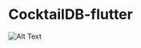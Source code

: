 # CocktailDB-flutter

![Alt Text](https://media-exp1.licdn.com/dms/image/C5622AQHi6sXzXd5Bew/feedshare-shrink_800/0?e=1600905600&v=beta&t=WCilN9quh71xVdqwTtG_V6WUGUFQ8B5xMQAdV4n375g)
